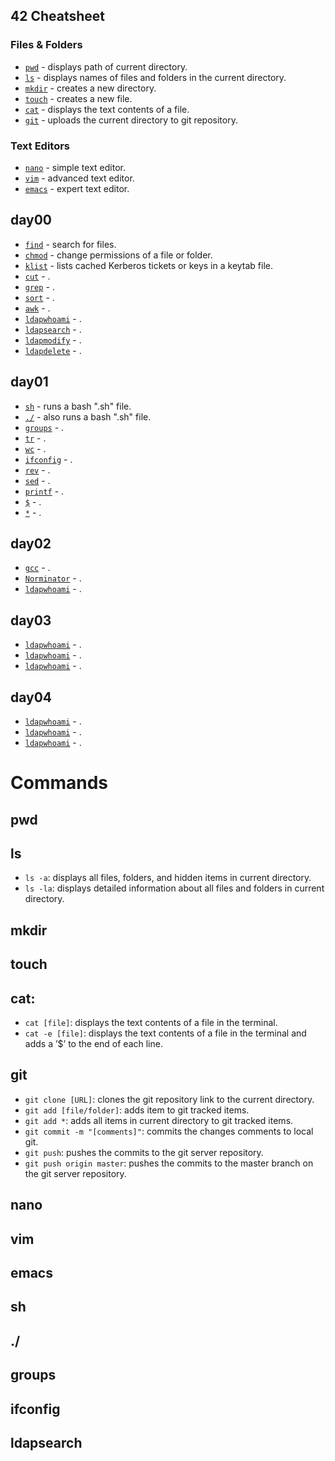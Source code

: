## 42 Cheatsheet
### Files & Folders
* [`pwd`](#pwd) - displays path of current directory.
* [`ls`](#ls) - displays names of files and folders in the current directory.
* [`mkdir`](#mkdir) - creates a new directory.
* [`touch`](#touch) - creates a new file.
* [`cat`](#cat) - displays the text contents of a file.
* [`git`](#git) - uploads the current directory to git repository.

### Text Editors
* [`nano`](#nano) - simple text editor.
* [`vim`](#vim) - advanced text editor.
* [`emacs`](#emacs) - expert text editor.

## day00
* [`find`](#find) - search for files.
* [`chmod`](#chmod) - change permissions of a file or folder.
* [`klist`](#klist) - lists cached Kerberos tickets or keys in a keytab file.
* [`cut`](#cut) - .
* [`grep`](#grep) - .
* [`sort`](#sort) - .
* [`awk`](#awk) - .
* [`ldapwhoami`](#ldapwhoami) - .
* [`ldapsearch`](#ldapsearch) - .
* [`ldapmodify`](#ldapmodify) - .
* [`ldapdelete`](#ldapdelete) - .


## day01
* [`sh`](#sh) - runs a bash ".sh" file.
* [`./`](#./) - also runs a bash ".sh" file.
* [`groups`](#groups) - .
* [`tr`](#tr) - .
* [`wc`](#wc) - .
* [`ifconfig`](#ifconfig) - .
* [`rev`](#rev) - .
* [`sed`](#sed) - .
* [`printf`](#printf) - .
* [`$`](#$) - .
* [`*`](#*) - .


## day02
* [`gcc`](#gcc) - .
* [`Norminator`](#Norminator) - .
* [`ldapwhoami`](#ldapwhoami) - .


## day03
* [`ldapwhoami`](#ldapwhoami) - .
* [`ldapwhoami`](#ldapwhoami) - .
* [`ldapwhoami`](#ldapwhoami) - .

## day04
* [`ldapwhoami`](#ldapwhoami) - .
* [`ldapwhoami`](#ldapwhoami) - .
* [`ldapwhoami`](#ldapwhoami) - .



# Commands
## pwd
## ls
* `ls -a`: displays all files, folders, and hidden items in current directory.
* `ls -la`: displays detailed information about all files and folders in current directory.
## mkdir
## touch
## cat:
* `cat [file]`: displays the text contents of a file in the terminal.
* `cat -e [file]`: displays the text contents of a file in the terminal and adds a ’$’ to the end of each line.
## git
* `git clone [URL]`: clones the git repository link to the current directory.
* `git add [file/folder]`: adds item to git tracked items.
* `git add *`: adds all items in current directory to git tracked items.
* `git commit -m "[comments]"`: commits the changes comments to local git.
* `git push`: pushes the commits to the git server repository.
* `git push origin master`: pushes the commits to the master branch on the git server repository.
## nano
## vim
## emacs
## sh
## ./
## groups
## ifconfig
## ldapsearch
